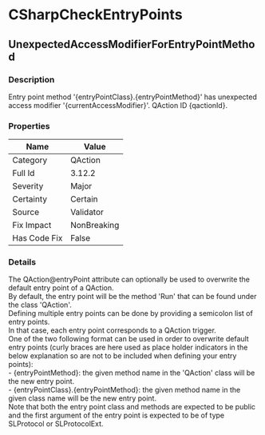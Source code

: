 ﻿---  
uid: Validator_3_12_2  
---

# CSharpCheckEntryPoints

## UnexpectedAccessModifierForEntryPointMethod

### Description

Entry point method '{entryPointClass}.{entryPointMethod}' has unexpected access modifier '{currentAccessModifier}'. QAction ID {qactionId}.

### Properties

| Name         | Value       |
| ------------ | ----------- |
| Category     | QAction     |
| Full Id      | 3.12.2      |
| Severity     | Major       |
| Certainty    | Certain     |
| Source       | Validator   |
| Fix Impact   | NonBreaking |
| Has Code Fix | False       |

### Details

The QAction@entryPoint attribute can optionally be used to overwrite the default entry point of a QAction.  
By default, the entry point will be the method 'Run' that can be found under the class 'QAction'.  
Defining multiple entry points can be done by providing a semicolon list of entry points.  
In that case, each entry point corresponds to a QAction trigger.  
One of the two following format can be used in order to overwrite default entry points (curly braces are here used as place holder indicators in the below explanation so are not to be included when defining your entry points):  
\- {entryPointMethod}: the given method name in the 'QAction' class will be the new entry point.  
\- {entryPointClass}.{entryPointMethod}: the given method name in the given class name will be the new entry point.  
Note that both the entry point class and methods are expected to be public and the first argument of the entry point is expected to be of type SLProtocol or SLProtocolExt.
